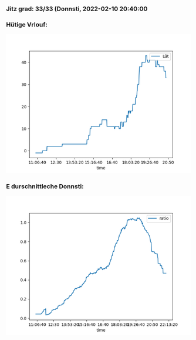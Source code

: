 ### Jitz grad: 33/33 (Donnsti, 2022-02-10 20:40:00

### Hütige Vrlouf:
![Graph](Today.png)

### E durschnittleche Donnsti:
![Graph](Donnsti.png)
